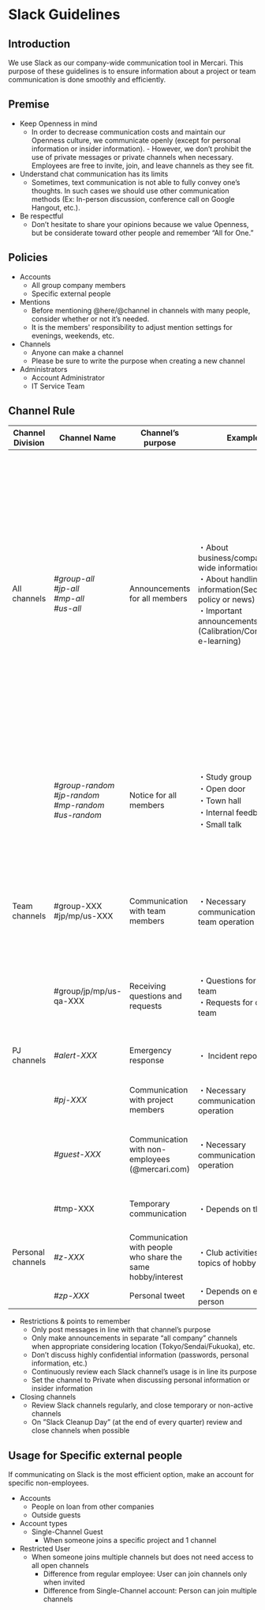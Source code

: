 # Slack Guidelines

## Introduction
We use Slack as our company-wide communication tool in Mercari. This purpose of these guidelines is to ensure information about a project or team communication is done smoothly and efficiently.

## Premise
- Keep Openness in mind
    - In order to decrease communication costs and maintain our Openness culture, we communicate openly (except for personal information or insider information). - However, we don’t prohibit the use of private messages or private channels when necessary. Employees are free to invite, join, and leave channels as they see fit.
- Understand chat communication has its limits
    - Sometimes, text communication is not able to fully convey one’s thoughts. In such cases we should use other communication methods (Ex: In-person discussion, conference call on Google Hangout, etc.).
- Be respectful
    - Don’t hesitate to share your opinions because we value Openness, but be considerate toward other people and remember “All for One.”

## Policies
- Accounts
    - All group company members 
    - Specific external people
- Mentions
    - Before mentioning @here/@channel in channels with many people, consider whether or not it’s needed.
    - It is the members' responsibility to adjust mention settings for evenings, weekends, etc. 
- Channels
    - Anyone can make a channel
    - Please be sure to write the purpose when creating a new channel
- Administrators
    - Account Administrator
    - IT Service Team

## Channel Rule

|  **Channel Division** | **Channel Name** | **Channel’s purpose** | **Example** | **Attention** |
| --- | --- | --- | --- | --- |
|  All channels | *#group-all<br/>#jp-all<br/>#mp-all<br/>#us-all* | Announcements for all members | ・About business/company-wide information<br/>・About handling information(Security policy or news)<br/>・Important announcements (Calibration/Compliance e-learning) | ・Must write in JP&EN (exception: CS-based information) without posting the English translation inside the thread.<br/>・Must add it to Merportal TODO list after the announcement (no need to post a reminder anymore)<br/>・When all members must take action, mention @here<br/>・Use specific location-all channels if the announcement does not impact the whole group/company. |
|   | *#group-random<br/>#jp-random<br/>#mp-random<br/>#us-random* | Notice for all members | ・Study group<br/>・Open door<br/>・Town hall<br/>・Internal feedback<br/>・Small talk | ・Notice must be in JP&EN (exception: CS-based information)<br/>・Use specific location-all channels if the announcement does not impact the whole group/company |
|  Team channels | #group-XXX<br/>#jp/mp/us-XXX | Communication with team members | ・Necessary communication for team operation | ・When the information impacts the company, post to group channel<br/>・JP means Mercari JP as an organization |
|   | #group/jp/mp/us-qa-XXX | Receiving questions and requests | ・Questions for one’s team<br/>・Requests for one’s team | ・When questions don’t contain personal information, use QA channel not DM |
|  PJ channels | *#alert-XXX* | Emergency response | ・ Incident report | ・Don’t use thread in #alert-incident-report |
|   | *#pj-XXX* | Communication with project members | ・Necessary communication for PJ operation | ・When PJ is finished done, archive the channel |
|   | *#guest-XXX* | Communication with non-employees (@mercari.com) | ・Necessary communication for PJ operation | ・Keep in mind there are non-employees in the channel when posting messages |
|   | #tmp-XXX | Temporary communication | ・Depends on the case | ・When the project is finished, archive the channel |
|  Personal channels | *#z-XXX* | Communication with people who share the same hobby/interest | ・Club activities and topics of hobby | ・Nothing |
|   | *#zp-XXX* | Personal tweet | ・Depends on each person | ・Nothing |

- Restrictions & points to remember
    - Only post messages in line with that channel’s purpose
    - Only make announcements in separate “all company” channels when appropriate considering location (Tokyo/Sendai/Fukuoka), etc.
    - Don’t discuss highly confidential information (passwords, personal information, etc.)
    - Continuously review each Slack channel’s usage is in line its purpose 
    - Set the channel to Private when discussing personal information or insider information 
- Closing channels
    - Review Slack channels regularly, and close temporary or non-active channels
    - On ”Slack Cleanup Day” (at the end of every quarter) review and close channels when possible

## Usage for Specific external people
If communicating on Slack is the most efficient option, make an account for specific non-employees. 
- Accounts
    - People on loan from other companies
    - Outside guests
- Account types
    - Single-Channel Guest
        - When someone joins a specific project and 1 channel
- Restricted User
    - When someone joins multiple channels but does not need access to all open channels
        - Difference from regular employee: User can join channels only when invited
        - Difference from Single-Channel account: Person can join multiple channels
